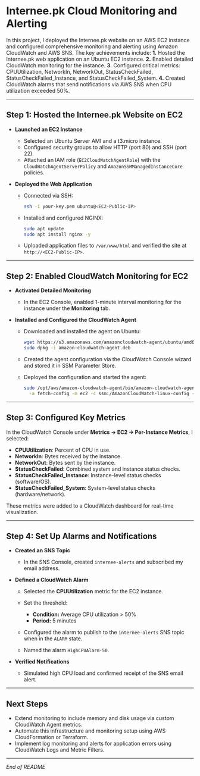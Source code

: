 # Internee.pk Cloud Monitoring and Alerting
In this project, I deployed the Internee.pk website on an AWS EC2 instance and configured comprehensive monitoring and alerting using Amazon CloudWatch and AWS SNS. The key achievements include:
**1.** Hosted the Internee.pk web application on an Ubuntu EC2 instance.
**2.** Enabled detailed CloudWatch monitoring for the instance.
**3.** Configured critical metrics: CPUUtilization, NetworkIn, NetworkOut, StatusCheckFailed, StatusCheckFailed\_Instance, and StatusCheckFailed\_System.
**4.** Created CloudWatch alarms that send notifications via AWS SNS when CPU utilization exceeded 50%.

---

## Step 1: Hosted the Internee.pk Website on EC2

* **Launched an EC2 Instance**

  * Selected an Ubuntu Server AMI and a t3.micro instance.
  * Configured security groups to allow HTTP (port 80) and SSH (port 22).
  * Attached an IAM role (`EC2CloudWatchAgentRole`) with the `CloudWatchAgentServerPolicy` and `AmazonSSMManagedInstanceCore` policies.

* **Deployed the Web Application**

  * Connected via SSH:

    ```bash
    ssh -i your-key.pem ubuntu@<EC2-Public-IP>
    ```
  * Installed and configured NGINX:

    ```bash
    sudo apt update
    sudo apt install nginx -y
    ```
  * Uploaded application files to `/var/www/html` and verified the site at `http://<EC2-Public-IP>`.

---

## Step 2: Enabled CloudWatch Monitoring for EC2

* **Activated Detailed Monitoring**

  * In the EC2 Console, enabled 1-minute interval monitoring for the instance under the **Monitoring** tab.

* **Installed and Configured the CloudWatch Agent**

  * Downloaded and installed the agent on Ubuntu:

    ```bash
    wget https://s3.amazonaws.com/amazoncloudwatch-agent/ubuntu/amd64/latest/amazon-cloudwatch-agent.deb
    sudo dpkg -i amazon-cloudwatch-agent.deb
    ```
  * Created the agent configuration via the CloudWatch Console wizard and stored it in SSM Parameter Store.
  * Deployed the configuration and started the agent:

    ```bash
    sudo /opt/aws/amazon-cloudwatch-agent/bin/amazon-cloudwatch-agent-ctl \
      -a fetch-config -m ec2 -c ssm:/AmazonCloudWatch-linux-config -s
    ```

---

## Step 3: Configured Key Metrics

In the CloudWatch Console under **Metrics → EC2 → Per-Instance Metrics**, I selected:

* **CPUUtilization**: Percent of CPU in use.
* **NetworkIn**: Bytes received by the instance.
* **NetworkOut**: Bytes sent by the instance.
* **StatusCheckFailed**: Combined system and instance status checks.
* **StatusCheckFailed\_Instance**: Instance-level status checks (software/OS).
* **StatusCheckFailed\_System**: System-level status checks (hardware/network).

These metrics were added to a CloudWatch dashboard for real-time visualization.

---

## Step 4: Set Up Alarms and Notifications

* **Created an SNS Topic**

  * In the SNS Console, created `internee-alerts` and subscribed my email address.

* **Defined a CloudWatch Alarm**

  * Selected the **CPUUtilization** metric for the EC2 instance.
  * Set the threshold:

    * **Condition:** Average CPU utilization > 50%
    * **Period:** 5 minutes
  * Configured the alarm to publish to the `internee-alerts` SNS topic when in the `ALARM` state.
  * Named the alarm `HighCPUAlarm-50`.

* **Verified Notifications**

  * Simulated high CPU load and confirmed receipt of the SNS email alert.

---

## Next Steps

* Extend monitoring to include memory and disk usage via custom CloudWatch Agent metrics.
* Automate this infrastructure and monitoring setup using AWS CloudFormation or Terraform.
* Implement log monitoring and alerts for application errors using CloudWatch Logs and Metric Filters.

---

*End of README*
